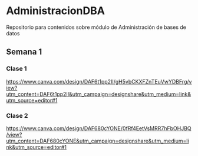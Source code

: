# AdministracionDBA
Repositorio para contenidos sobre módulo de Administración de bases de datos

## Semana 1

### Clase 1
https://www.canva.com/design/DAF6t1pp2II/gH5vbCKXFZnTEuVwYDBFrg/view?utm_content=DAF6t1pp2II&utm_campaign=designshare&utm_medium=link&utm_source=editor#1

### Clase 2
https://www.canva.com/design/DAF680cYONE/0fRf4EetVsMRR7hFbOHJBQ/view?utm_content=DAF680cYONE&utm_campaign=designshare&utm_medium=link&utm_source=editor#1
